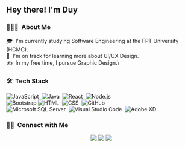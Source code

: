 

<h2>Hey there! I'm Duy</h2>

### 👨🏻‍💻 &nbsp;About Me

🎓 &nbsp;I'm currently studying Software Engineering  at the FPT University (HCMC).\
🌱 &nbsp;I'm on track for learning more about UI/UX Design.\
✍️ &nbsp;In my free time, I pursue Graphic Design.\

### 🛠 &nbsp;Tech Stack


![JavaScript](https://img.shields.io/badge/-JavaScript-05122A?style=flat&logo=javascript)&nbsp;
![Java](https://img.shields.io/badge/-Java-05122A?style=flat&logo=Java&logoColor=FFA518)&nbsp;
![React](https://img.shields.io/badge/-React-05122A?style=flat&logo=react)&nbsp;
![Node.js](https://img.shields.io/badge/-Node.js-05122A?style=flat&logo=node.js)&nbsp;\
![Bootstrap](https://img.shields.io/badge/-Bootstrap-05122A?style=flat&logo=bootstrap&logoColor=563D7C)
![HTML](https://img.shields.io/badge/-HTML-05122A?style=flat&logo=HTML5)&nbsp;
![CSS](https://img.shields.io/badge/-CSS-05122A?style=flat&logo=CSS3&logoColor=1572B6)&nbsp;
![GitHub](https://img.shields.io/badge/-GitHub-05122A?style=flat&logo=github)&nbsp;\
![Microsoft SQL Server](https://img.shields.io/badge/Microsoft_SQL_Server-05122A?style=flat&logo=microsoft-sql-server&logoColor=fffff)&nbsp;
![Visual Studio Code](https://img.shields.io/badge/-Visual%20Studio%20Code-05122A?style=flat&logo=visual-studio-code&logoColor=007ACC)&nbsp;
![Adobe XD](https://img.shields.io/badge/Adobe%20XD%20-%23000000.svg?style=flat&logo=adobe%20xd&logoColor=fffff)&nbsp;
### 🤝🏻 &nbsp;Connect with Me

<p align="center">
<a href="mailto:thanthanhduy0111@gmail.com"><img src="https://img.shields.io/badge/-thanthanhduy0111@gmail.com-D14836?style=flat&logo=Gmail&logoColor=white"/></a>
<a href="https://facebook.com/AVS1508"><img src="https://img.shields.io/badge/-@thanthanhduy.gboo-1877F2?style=flat&logo=Facebook&logoColor=white"/></a>
<a href="https://www.pinterest.com/49GBoo"><img src="https://img.shields.io/badge/-@49GBoo-BD081C?style=flat&logo=Pinterest&logoColor=white"/></a>
</p>
